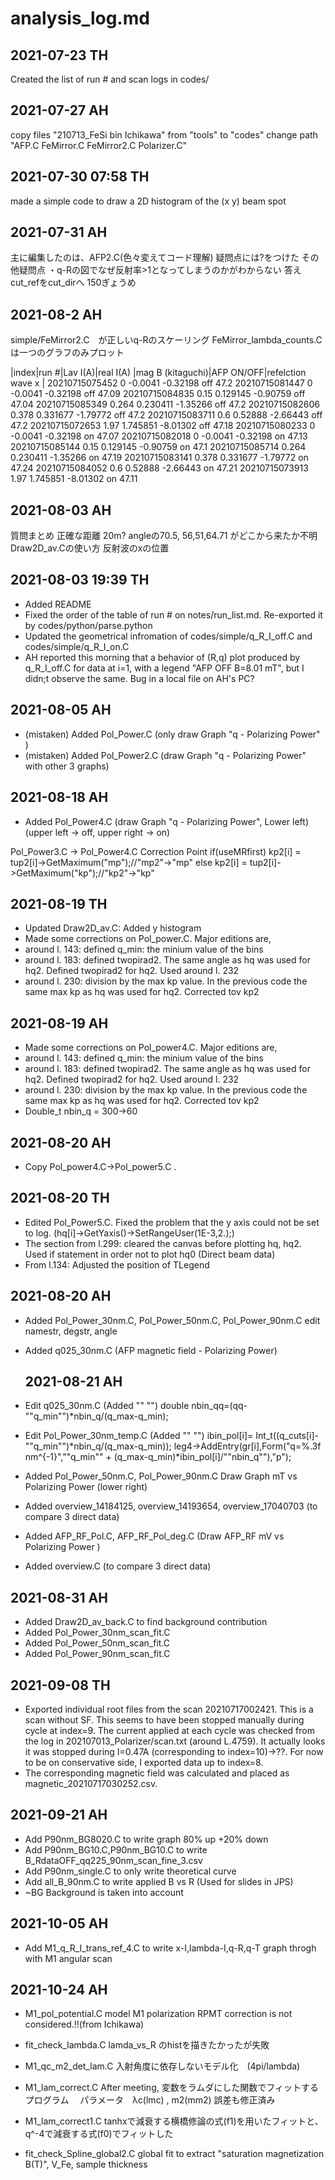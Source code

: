 # analysis_log.md

## 2021-07-23 TH
Created the list of run # and scan logs in codes/

## 2021-07-27 AH
copy files "210713_FeSi  bin  Ichikawa" from "tools" to "codes"
change path "AFP.C  FeMirror.C  FeMirror2.C  Polarizer.C" 

## 2021-07-30 07:58 TH
made a simple code to draw a 2D histogram of the (x y) beam spot 

## 2021-07-31  AH
主に編集したのは、AFP2.C(色々変えてコード理解)
疑問点には?をつけた
その他疑問点
・q-Rの図でなぜ反射率>1となってしまうのかがわからない
答え　cut_refをcut_dirへ 150ぎょうめ

## 2021-08-2  AH
simple/FeMirror2.C　が正しいq-Rのスケーリング
FeMirror_lambda_counts.C　は一つのグラフのみプロット



|index|run #|Lav I(A)|real I(A) |mag B (kitaguchi)|AFP ON/OFF|refelction wave x |
20210715075452 	0	-0.0041	-0.32198	off	47.2
20210715081447 	0	-0.0041	-0.32198	off	47.09
20210715084835 	0.15	0.129145	-0.90759	off	47.04
20210715085349 	0.264	0.230411	-1.35266	off	47.2
20210715082606 	0.378	0.331677	-1.79772	off	47.2
20210715083711 	0.6	0.52888	-2.66443	off	47.2
20210715072653 	1.97	1.745851	-8.01302	off	47.18
20210715080233 	0	-0.0041	-0.32198	on	47.07
20210715082018 	0	-0.0041	-0.32198	on	47.13
20210715085144 	0.15	0.129145	-0.90759	on	47.1
20210715085714 	0.264	0.230411	-1.35266	on	47.19
20210715083141 	0.378	0.331677	-1.79772	on	47.24
20210715084052 	0.6	0.52888	-2.66443	on	47.21
20210715073913 	1.97	1.745851	-8.01302	on	47.11


## 2021-08-03  AH
質問まとめ
正確な距離 20m?
angleの70.5, 56,51,64.71 がどこから来たか不明
Draw2D_av.Cの使い方
反射波のxの位置

## 2021-08-03 19:39 TH
- Added README
- Fixed the order of the table of run # on notes/run_list.md. Re-exported it by codes/python/parse.python
- Updated the geometrical infromation of codes/simple/q_R_I_off.C and codes/simple/q_R_I_on.C
- AH reported this morning that a behavior of (R,q) plot produced by q_R_I_off.C for data at i=1, with a legend "AFP OFF B=8.01 mT", but I didn;t observe the same. Bug in a local file on AH's PC?

## 2021-08-05  AH
- (mistaken) Added Pol_Power.C (only draw Graph "q - Polarizing Power" )
- (mistaken) Added Pol_Power2.C (draw Graph "q - Polarizing Power" with other 3 graphs)

## 2021-08-18  AH
- Added Pol_Power4.C (draw Graph "q - Polarizing Power", Lower left)
(upper left -> off, upper right -> on)

Pol_Power3.C -> Pol_Power4.C Correction Point
if(useMRfirst) kp2[i] = tup2[i]->GetMaximum("mp");//"mp2"->"mp"
    else kp2[i] = tup2[i]->GetMaximum("kp");//"kp2"->"kp"

## 2021-08-19 TH
- Updated Draw2D_av.C: Added y histogram
- Made some corrections on Pol_power.C. Major editions are,
 - around l. 143: defined q_min: the minium value of the bins
 - around l. 183: defined twopirad2. The same angle as hq was used for hq2. Defined twopirad2 for hq2. Used around l. 232
 - around l. 230: division by the max kp value. In the previous code the same max kp as hq was used for hq2. Corrected tov kp2

## 2021-08-19  AH
- Made some corrections on Pol_power4.C. Major editions are,
 - around l. 143: defined q_min: the minium value of the bins
 - around l. 183: defined twopirad2. The same angle as hq was used for hq2. 
 Defined twopirad2 for hq2. Used around l. 232
 - around l. 230: division by the max kp value. In the previous code the same max kp as hq was used for hq2. Corrected tov kp2
 - Double_t nbin_q  = 300->60

 ## 2021-08-20  AH
 - Copy Pol_power4.C->Pol_power5.C . 

## 2021-08-20 TH
- Edited Pol_Power5.C. Fixed the problem that the y axis could not be set to log.
(hq[i]->GetYaxis()->SetRangeUser(1E-3,2.);) 
 - The section from l.299: cleared the canvas before plotting hq, hq2. Used if statement in order not to plot hq0 (Direct beam data)
 - From l.134: Adjusted the position of TLegend 

  ## 2021-08-20  AH
 - Added Pol_Power_30nm.C, Pol_Power_50nm.C, Pol_Power_90nm.C
 edit namestr, degstr, angle
 - Added q025_30nm.C (AFP magnetic field - Polarizing Power)

   ## 2021-08-21  AH
 - Edit q025_30nm.C (Added "" "")
 double nbin_qq=(qq-""q_min"")*nbin_q/(q_max-q_min);
 - Edit Pol_Power_30nm_temp.C (Added "" "")
    ibin_pol[i]= Int_t((q_cuts[i]-""q_min"")*nbin_q/(q_max-q_min));
    leg4->AddEntry(gr[i],Form("q=%.3f nm^{-1}",""q_min"" + (q_max-q_min)*ibin_pol[i]/""nbin_q""),"p");
 - Added  Pol_Power_50nm.C, Pol_Power_90nm.C
 Draw Graph mT vs Polarizing Power (lower right)
 - Added overview_14184125, overview_14193654, overview_17040703 
 (to compare 3 direct data)

 - Added AFP_RF_Pol.C, AFP_RF_Pol_deg.C
 (Draw AFP_RF mV vs Polarizing Power )
 - Added overview.C (to compare 3 direct data)

  ## 2021-08-31  AH

 - Added Draw2D_av_back.C to find background contribution
 - Added Pol_Power_30nm_scan_fit.C 
 - Added Pol_Power_50nm_scan_fit.C 
 - Added Pol_Power_90nm_scan_fit.C 

  ## 2021-09-08  TH
  - Exported individual root files from the scan 20210717002421. This is a scan without SF. This seems to have been stopped manually during cycle at index=9. The current applied at each cycle was checked from the log in 202107013_Polarizer/scan.txt (around L.4759). It actually looks it was stopped during I=0.47A (corresponding to index=10)->??. For now to be on conservative side, I exported data up to index=8. 
  - The corresponding magnetic field was calculated and placed as magnetic_20210717030252.csv.

  ## 2021-09-21  AH
  - Add P90nm_BG8020.C to write graph 80% up +20% down  
  - Add P90nm_BG10.C,P90nm_BG10.C to write B_RdataOFF_qq225_90nm_scan_fine_3.csv
  - Add P90nm_single.C to only write theoretical curve
  - Add all_B_90nm.C to write applied B vs R (Used for slides in JPS)
  - ~BG Background is taken into account

  ## 2021-10-05  AH
  - Add M1_q_R_I_trans_ref_4.C to write x-I,lambda-I,q-R,q-T graph throgh with M1 angular scan 

  ## 2021-10-24  AH
  - M1_pol_potential.C 
  model M1 polarization
  RPMT correction is not considered.!!(from Ichikawa)

  - fit_check_lambda.C
  lamda_vs_R のhistを描きたかったが失敗

  - M1_qc_m2_det_lam.C
  入射角度に依存しないモデル化　(4pi/lambda)
  
  - M1_lam_correct.C 
  After meeting, 変数をラムダにした関数でフィットするプログラム　
  パラメータ　λc(lmc) , m2(mm2)
  誤差も修正済み

  - M1_lam_correct1.C
  tanhxで減衰する横橋修論の式(f1)を用いたフィットと、q^-4で減衰する式(f0)でフィットした

  - fit_check_Spline_global2.C
  global fit to extract "saturation magnetization B(T)", V_Fe, sample thickness




